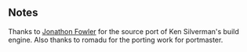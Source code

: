 ## Notes

Thanks to [Jonathon Fowler](https://github.com/jonof/jfsw) for the source port of Ken Silverman's build engine.  Also thanks to romadu for the porting work for portmaster.

